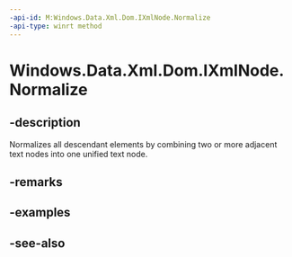 ----api-id: M:Windows.Data.Xml.Dom.IXmlNode.Normalize
-api-type: winrt method
---<!-- Method syntaxpublic void Normalize()--># Windows.Data.Xml.Dom.IXmlNode.Normalize## -descriptionNormalizes all descendant elements by combining two or more adjacent text nodes into one unified text node.## -remarks## -examples## -see-also